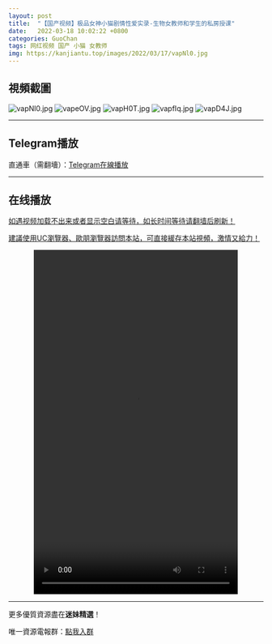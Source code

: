 ```yaml
---
layout: post
title:  "【国产视频】极品女神小猫剧情性爱实录-生物女教师和学生的私房授课"
date:   2022-03-18 10:02:22 +0800
categories: GuoChan
tags: 网红视频 国产 小猫 女教师
img: https://kanjiantu.top/images/2022/03/17/vapNl0.jpg
---
```



## 視頻截圖

![vapNl0.jpg](https://kanjiantu.top/images/2022/03/17/vapNl0.jpg)
![vapeOV.jpg](https://kanjiantu.top/images/2022/03/17/vapeOV.jpg)
![vapH0T.jpg](https://kanjiantu.top/images/2022/03/17/vapH0T.jpg)
![vapfIq.jpg](https://kanjiantu.top/images/2022/03/17/vapfIq.jpg)
![vapD4J.jpg](https://kanjiantu.top/images/2022/03/17/vapD4J.jpg)

* * *
## Telegram播放

直通車（需翻墻）：[Telegram在線播放](https://t.me/mimeijingxuan/177)

* * *
## 在线播放
<u>如遇视频加载不出来或者显示空白请等待，如长时间等待请翻墙后刷新！</u>

<u>建議使用UC瀏覽器、歐朋瀏覽器訪問本站，可直接緩存本站視頻，激情又給力！</u>
<center><video src="https://publer.io/uploads/tmp/1648500581-24763-0388-9617/02b9a6730176dbee3bfcc682c54a55ea.mp4" width="80%" height="680px" controls="controls"></video></center>

* * *
更多優質資源盡在**迷妹精選**！

唯一資源電報群：[點我入群](https://t.me/mimeijingxuan)


